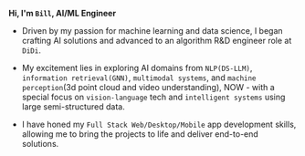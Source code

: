 **Hi, I'm `Bill`,  AI/ML Engineer**

* Driven by my passion for machine learning and data science, I began crafting AI solutions and advanced to an algorithm R&D engineer role at ```DiDi```. 

* My excitement lies in exploring AI domains from ```NLP(DS-LLM)```, ```information retrieval(GNN)```, ```multimodal systems```, and ```machine perception```(3d point cloud and video understanding), NOW - with a special focus on ```vision-language``` tech and ```intelligent systems``` using large semi-structured data.

* I have honed my ```Full Stack Web/Desktop/Mobile``` app development skills, allowing me to bring the projects to life and deliver end-to-end solutions.


